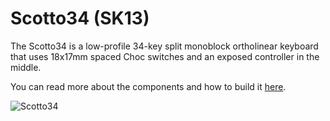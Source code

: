 # Scotto34 (SK13)

The Scotto34 is a low-profile 34-key split monoblock ortholinear keyboard that uses 18x17mm spaced Choc switches and an exposed controller in the middle.

You can read more about the components and how to build it [here](https://scottokeebs.com/blogs/keyboards/Scotto34-handwired-keyboard).

![Scotto34](https://user-images.githubusercontent.com/8194147/205760764-cce990f6-0c81-4971-ae52-ec44b2bc3c33.jpg)

